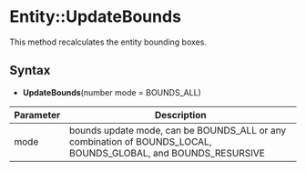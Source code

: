 # Entity::UpdateBounds

This method recalculates the entity bounding boxes.

## Syntax

- **UpdateBounds**(number mode = BOUNDS_ALL)

| Parameter | Description |
|---|---|
| mode | bounds update mode, can be BOUNDS_ALL or any combination of BOUNDS_LOCAL, BOUNDS_GLOBAL, and BOUNDS_RESURSIVE |
